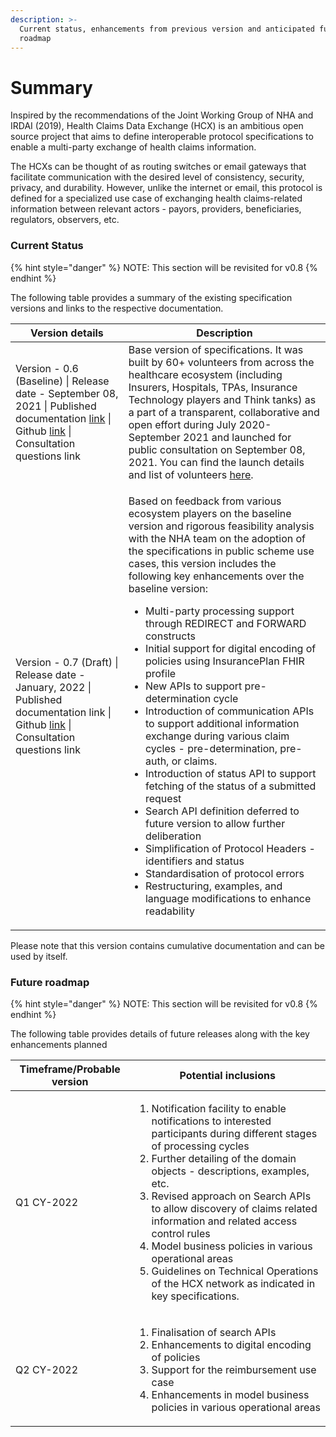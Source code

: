 ```yaml
---
description: >-
  Current status, enhancements from previous version and anticipated future
  roadmap
---
```


# Summary

Inspired by the recommendations of the Joint Working Group of NHA and IRDAI (2019), Health Claims Data Exchange (HCX) is an ambitious open source project that aims to define interoperable protocol specifications to enable a multi-party exchange of health claims information.

The HCXs can be thought of as routing switches or email gateways that facilitate communication with the desired level of consistency, security, privacy, and durability. However, unlike the internet or email, this protocol is defined for a specialized use case of exchanging health claims-related information between relevant actors - payors, providers, beneficiaries, regulators, observers, etc.

### Current Status

{% hint style="danger" %}
NOTE: This section will be revisited for v0.8
{% endhint %}

The following table provides a summary of the existing specification versions and links to the respective documentation.

| Version details                                                                                                                                                                                                                                             | Description                                                                                                                                                                                                                                                                                                                                                                                                                                                                                                                                                                                                                                                                                                                                                                                                                                                                                                                                                                                                                                                                  |
| ----------------------------------------------------------------------------------------------------------------------------------------------------------------------------------------------------------------------------------------------------------- | ---------------------------------------------------------------------------------------------------------------------------------------------------------------------------------------------------------------------------------------------------------------------------------------------------------------------------------------------------------------------------------------------------------------------------------------------------------------------------------------------------------------------------------------------------------------------------------------------------------------------------------------------------------------------------------------------------------------------------------------------------------------------------------------------------------------------------------------------------------------------------------------------------------------------------------------------------------------------------------------------------------------------------------------------------------------------------- |
| Version - 0.6 (Baseline) \| Release date - September 08, 2021 \| Published documentation [link](https://docs.swasth.app/hcx-specifications/) \| Github [link](https://github.com/Swasth-Digital-Health-Foundation/hcx-specs) \| Consultation questions link | Base version of specifications. It was built by 60+ volunteers from across the healthcare ecosystem (including Insurers, Hospitals, TPAs, Insurance Technology players and Think tanks) as a part of a transparent, collaborative and open effort during July 2020-September 2021 and launched for public consultation on September 08, 2021. You can find the launch details and list of volunteers [here](https://hcx.swasth.app).                                                                                                                                                                                                                                                                                                                                                                                                                                                                                                                                                                                                                                         |
| Version - 0.7 (Draft) \| Release date - January, 2022 \| Published documentation link \| Github [link](https://github.com/Swasth-Digital-Health-Foundation/hcx-specs/tree/v0.7) \| Consultation questions link                                              | <p>Based on feedback from various ecosystem players on the baseline version and rigorous feasibility analysis with the NHA team on the adoption of the specifications in public scheme use cases, this version includes the following key enhancements over the baseline version:</p><ul><li>Multi-party processing support through REDIRECT and FORWARD constructs</li><li>Initial support for digital encoding of policies using InsurancePlan FHIR profile</li><li>New APIs to support pre-determination cycle</li><li>Introduction of communication APIs to support additional information exchange during various claim cycles - pre-determination, pre-auth, or claims.</li><li>Introduction of status API to support fetching of the status of a submitted request</li><li>Search API definition deferred to future version to allow further deliberation</li><li>Simplification of Protocol Headers - identifiers and status</li><li>Standardisation of protocol errors</li><li>Restructuring, examples, and language modifications to enhance readability</li></ul> |

Please note that this version contains cumulative documentation and can be used by itself.

### Future roadmap

{% hint style="danger" %}
NOTE: This section will be revisited for v0.8
{% endhint %}

The following table provides details of future releases along with the key enhancements planned

| Timeframe/Probable version | Potential inclusions                                                                                                                                                                                                                                                                                                                                                                                                                                                                                            |
| -------------------------- | --------------------------------------------------------------------------------------------------------------------------------------------------------------------------------------------------------------------------------------------------------------------------------------------------------------------------------------------------------------------------------------------------------------------------------------------------------------------------------------------------------------- |
| Q1 CY-2022                 | <ol><li>Notification facility to enable notifications to interested participants during different stages of processing cycles</li><li>Further detailing of the domain objects - descriptions, examples, etc.</li><li>Revised approach on Search APIs to allow discovery of claims related information and related access control rules</li><li>Model business policies in various operational areas</li><li>Guidelines on Technical Operations of the HCX network as indicated in key specifications.</li></ol> |
| Q2 CY-2022                 | <ol><li>Finalisation of search APIs</li><li>Enhancements to digital encoding of policies</li><li>Support for the reimbursement use case</li><li>Enhancements in model business policies in various operational areas</li></ol>                                                                                                                                                                                                                                                                                  |
